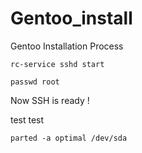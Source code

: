 # Gentoo_install
Gentoo Installation Process

```
rc-service sshd start
```
```
passwd root
```

Now SSH is ready !

test
  test

``` 
parted -a optimal /dev/sda
```
